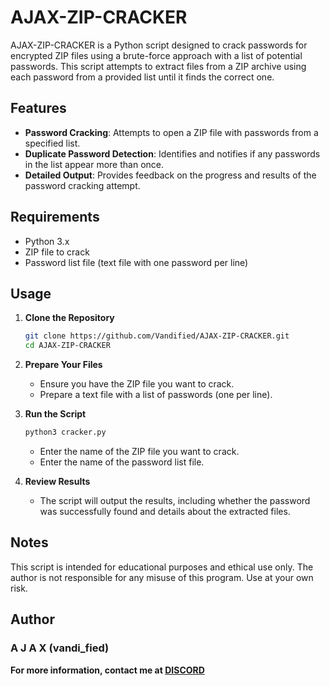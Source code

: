 # AJAX-ZIP-CRACKER

AJAX-ZIP-CRACKER is a Python script designed to crack passwords for encrypted ZIP files using a brute-force approach with a list of potential passwords. This script attempts to extract files from a ZIP archive using each password from a provided list until it finds the correct one.

## Features

- **Password Cracking**: Attempts to open a ZIP file with passwords from a specified list.
- **Duplicate Password Detection**: Identifies and notifies if any passwords in the list appear more than once.
- **Detailed Output**: Provides feedback on the progress and results of the password cracking attempt.

## Requirements

- Python 3.x
- ZIP file to crack
- Password list file (text file with one password per line)

## Usage

1. **Clone the Repository**

   ```bash
   git clone https://github.com/Vandified/AJAX-ZIP-CRACKER.git
   cd AJAX-ZIP-CRACKER
   ```

2. **Prepare Your Files**
   - Ensure you have the ZIP file you want to crack.
   - Prepare a text file with a list of passwords (one per line).

3. **Run the Script**
   ```bash
   python3 cracker.py
   ```
   - Enter the name of the ZIP file you want to crack.
   - Enter the name of the password list file.

4. **Review Results**

   - The script will output the results, including whether the password was successfully found and details about the extracted files.

## Notes

This script is intended for educational purposes and ethical use only.
The author is not responsible for any misuse of this program. Use at your own risk.

## Author
### A J A X (vandi_fied)

**For more information, contact me at [DISCORD](https://discord.com/users/732138466749579324)**
